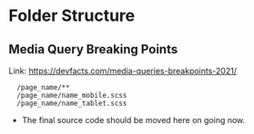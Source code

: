 # Folder Structure

## Media Query Breaking Points

Link: <https://devfacts.com/media-queries-breakpoints-2021/>

```shell
  /page_name/**
  /page_name/name_mobile.scss
  /page_name/name_tablet.scss
```

- The final source code should be moved here on going now.
